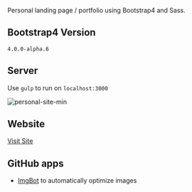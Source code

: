 Personal landing page / portfolio using Bootstrap4 and Sass.

## Bootstrap4 Version
 `4.0.0-alpha.6`

## Server
  Use `gulp` to run on `localhost:3000`

![personal-site-min](https://user-images.githubusercontent.com/10909316/27880947-cebecf1e-6194-11e7-87f4-9e6aa8ddcfed.png)


## Website
[Visit Site](https://albertograu.dev)


## GitHub apps
* [ImgBot](https://github.com/marketplace/imgbot) to automatically optimize images
